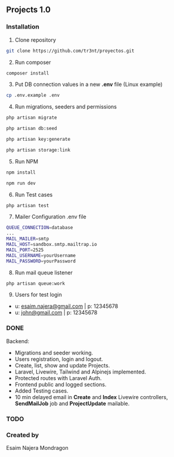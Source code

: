## Projects 1.0

### Installation

1. Clone repository
```bash
git clone https://github.com/tr3nt/proyectos.git
```
2. Run composer
```bash
composer install
```
3. Put DB connection values in a new **.env** file (Linux example)
```bash
cp .env.example .env
```
4. Run migrations, seeders and permissions
```bash
php artisan migrate
```
```bash
php artisan db:seed
```
```bash
php artisan key:generate
```
```bash
php artisan storage:link
```
5. Run NPM
```bash
npm install
```
```bash
npm run dev
```
6. Run Test cases
```bash
php artisan test
```
7. Mailer Configuration .env file
```bash
QUEUE_CONNECTION=database
...
MAIL_MAILER=smtp
MAIL_HOST=sandbox.smtp.mailtrap.io
MAIL_PORT=2525
MAIL_USERNAME=yourUsername
MAIL_PASSWORD=yourPassword
```
8. Run mail queue listener
```bash
php artisan queue:work
```
9. Users for test login
- u: esaim.najera@gmail.com | p: 12345678
- u: john@gmail.com | p: 12345678

### DONE
Backend:
- Migrations and seeder working.
- Users registration, login and logout.
- Create, list, show and update Projects.
- Laravel, Livewire, Tailwind and Alpinejs implemented.
- Protected routes with Laravel Auth.
- Frontend public and logged sections.
- Added Testing cases.
- 10 min delayed email in **Create** and **Index** Livewire controllers, **SendMailJob** job and **ProjectUpdate** mailable.

### TODO

### Created by
Esaim Najera Mondragon